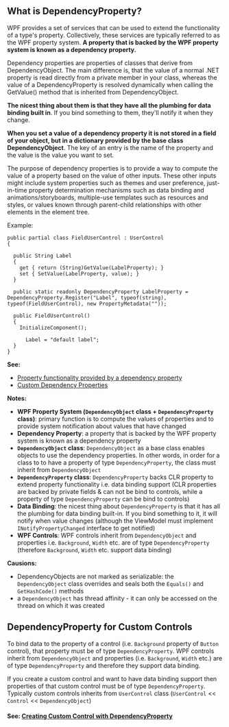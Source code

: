 ## What is DependencyProperty?
WPF provides a set of services that can be used to extend the functionality of a type's property. Collectively, these services are typically referred to as the WPF property system. 
**A property that is backed by the WPF property system is known as a dependency property.**

Dependency properties are properties of classes that derive from DependencyObject. The main difference is, that the value of a normal .NET property is read directly from a private member in your class, whereas the value of a DependencyProperty is resolved dynamically when calling the GetValue() method that is inherited from DependencyObject.

**The nicest thing about them is that they have all the plumbing for data binding built in**. If you bind something to them, they'll notify it when they change.

**When you set a value of a dependency property it is not stored in a field of your object, but in a dictionary provided by the base class DependencyObject**. The key of an entry is the name of the property and the value is the value you want to set.

The purpose of dependency properties is to provide a way to compute the value of a property based on the value of other inputs. These other inputs might include system properties such as themes and user preference, just-in-time property determination mechanisms such as data binding and animations/storyboards, multiple-use templates such as resources and styles, or values known through parent-child relationships with other elements in the element tree.

Example:
```
public partial class FieldUserControl : UserControl
{

  public String Label
  {
    get { return (String)GetValue(LabelProperty); }
    set { SetValue(LabelProperty, value); }
  }
  
  public static readonly DependencyProperty LabelProperty = DependencyProperty.Register("Label", typeof(string), typeof(FieldUserControl), new PropertyMetadata(""));

  public FieldUserControl()
  {
    InitializeComponent();
	
	  Label = "default label";
  }
}
```

**See:** 
* [Property functionality provided by a dependency property](https://docs.microsoft.com/en-us/dotnet/framework/wpf/advanced/dependency-properties-overview#property-functionality-provided-by-a-dependency-property)
* [Custom Dependency Properties](https://docs.microsoft.com/en-us/dotnet/framework/wpf/advanced/custom-dependency-properties)

**Notes:**
* **WPF Property System (`DependencyObject` class + `DependencyProperty` class)**: primary function is to compute the values of properties and to provide system notification about values that have changed
* **Dependency Property**: a property that is backed by the WPF property system is known as a dependency property
* **`DependencyObject` class**: `DependencyObject` as a base class enables objects to use the dependency properties. In other words, in order for a class to to have a property of type `DependencyProperty`, the class must inherit from `DependencyObject`
* **`DependencyProperty` class**: `DependencyProperty` backs CLR property to extend property functionality i.e. data binding support (CLR properties are backed by private fields & can not be bind to controls, while a property of type `DependencyProperty` can be bind to controls)
* **Data Binding**: the nicest thing about `DependencyProperty` is that it has all the plumbing for data binding built-in. If you bind something to it, it will notify when value changes (although the ViewModel must implement `INotifyPropertyChanged` interface to get notified)
* **WPF Controls**: WPF controls inherit from `DependencyObject` and properties i.e. `Background`, `Width` etc. are of type `DependencyProperty` (therefore `Background`, `Width` etc. support data binding)

**Causions:**
* DependencyObjects are not marked as serializable: the `DependencyObject` class overrides and seals both the `Equals()` and `GetHashCode()` methods
* a `DependencyObject` has thread affinity - it can only be accessed on the thread on which it was created

## DependencyProperty for Custom Controls
To bind data to the property of a control (i.e. `Background` property of `Button` control), that property must be of type `DependencyProperty`.
WPF controls inherit from `DependencyObject` and properties (i.e. `Background`, `Width` etc.) are of type `DependencyProperty` and therefore they support data binding.   

If you create a custom control and want to have data binding support then properties of that custom control must be of type `DependencyProperty`. Typically custom controls inherits from `UserControl` class (`UserControl` << `Control` << `DependencyObject`)

#### See: [Creating Custom Control with DependencyProperty](https://github.com/hovermind/wpf-ninja/blob/master/doc-md/user-control.md#creating-usercontrol)
